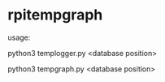 # rpitempgraph

usage:

python3 templogger.py \<database position\>

python3 tempgraph.py \<database position\>  
